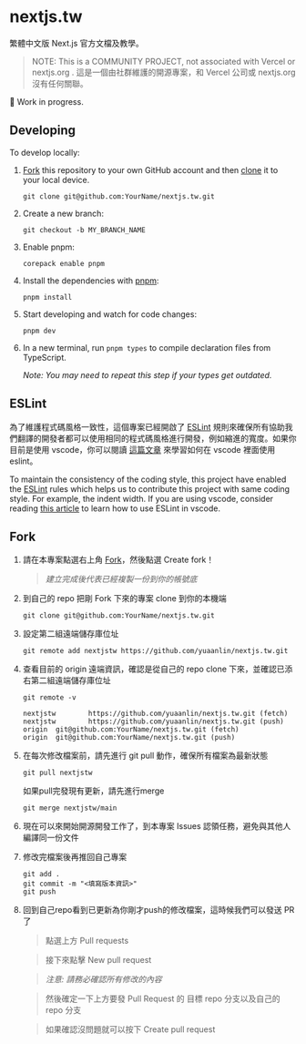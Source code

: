# nextjs.tw

繁體中文版 Next.js 官方文檔及教學。

> NOTE: This is a COMMUNITY PROJECT, not associated with Vercel or nextjs.org .
> 這是一個由社群維護的開源專案，和 Vercel 公司或 nextjs.org 沒有任何關聯。

👷 Work in progress.

## Developing

To develop locally:

1. [Fork](https://help.github.com/articles/fork-a-repo/) this repository to your
   own GitHub account and then
   [clone](https://help.github.com/articles/cloning-a-repository/) it to your local device.
   ```
   git clone git@github.com:YourName/nextjs.tw.git
   ```
2. Create a new branch:
   ```
   git checkout -b MY_BRANCH_NAME
   ```
3. Enable pnpm:
   ```
   corepack enable pnpm
   ```
4. Install the dependencies with [pnpm](https://pnpm.io/):
   ```
   pnpm install
   ```
5. Start developing and watch for code changes:
   ```
   pnpm dev
   ```
6. In a new terminal, run `pnpm types` to compile declaration files from
   TypeScript.

   _Note: You may need to repeat this step if your types get outdated._


## ESLint

為了維護程式碼風格一致性，這個專案已經開啟了 [ESLint](https://eslint.org/) 規則來確保所有協助我們翻譯的開發者都可以使用相同的程式碼風格進行開發，例如縮進的寬度。如果你目前是使用 vscode，你可以閱讀 [這篇文章](https://www.robinwieruch.de/vscode-eslint/) 來學習如何在 vscode 裡面使用 eslint。

To maintain the consistency of the coding style, this project have enabled the [ESLint](https://eslint.org/) rules which helps us to contribute this project with same coding style. For example, the indent width. If you are using vscode, consider reading [this article](https://www.robinwieruch.de/vscode-eslint/)  to learn how to use ESLint in vscode.


## Fork
1. 請在本專案點選右上角 [Fork](https://github.com/yuaanlin/nextjs.tw/fork)，然後點選 Create fork！

   > _建立完成後代表已經複製一份到你的帳號底_

2. 到自己的 repo 把剛 Fork 下來的專案 clone 到你的本機端
   ```
   git clone git@github.com:YourName/nextjs.tw.git
   ```
3. 設定第二組遠端儲存庫位址
   ```
   git remote add nextjstw https://github.com/yuaanlin/nextjs.tw.git 
   ```
4. 查看目前的 origin 遠端資訊，確認是從自己的 repo clone 下來，並確認已添右第二組遠端儲存庫位址
   ```
   git remote -v
   ```
   ```
   nextjstw        https://github.com/yuaanlin/nextjs.tw.git (fetch)
   nextjstw        https://github.com/yuaanlin/nextjs.tw.git (push)
   origin  git@github.com:YourName/nextjs.tw.git (fetch)
   origin  git@github.com:YourName/nextjs.tw.git (push)
   ```
5. 在每次修改檔案前，請先進行 git pull 動作，確保所有檔案為最新狀態
   ```
   git pull nextjstw
   ```
   如果pull完發現有更新，請先進行merge
   ```
   git merge nextjstw/main
   ```
6. 現在可以來開始開源開發工作了，到本專案 Issues 認領任務，避免與其他人編譯同一份文件
7. 修改完檔案後再推回自己專案
   ```
   git add .
   git commit -m "<填寫版本資訊>"
   git push
   ```
8. 回到自己repo看到已更新為你剛才push的修改檔案，這時候我們可以發送 PR 了

   > 點選上方 Pull requests

   > 接下來點擊 New pull request

   > _注意: 請務必確認所有修改的內容_

   > 然後確定一下上方要發 Pull Request 的 目標 repo 分支以及自己的 repo 分支

   > 如果確認沒問題就可以按下 Create pull request